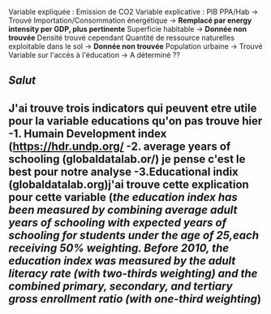 Variable expliquée : Emission de CO2
Variable explicative :
	PIB PPA/Hab -> Trouvé
	Importation/Consommation énergétique -> **Remplacé par energy intensity per GDP, plus pertinente**
	Superficie habitable -> **Donnée non trouvée** Densité trouvé cependant 
	Quantité de ressource naturelles exploitable dans le sol -> **Donnée non trouvée** 
	Population urbaine -> Trouvé
	Variable sur l'accès à l'éducation -> A déterminé 
	??

***Salut***
-------------------------------------------------
J'ai trouve trois indicators qui peuvent etre utile pour la variable educations qu'on pas trouve hier
-1. Humain Development index (https://hdr.undp.org/
-2. average years of schooling (globaldatalab.or/) je pense c'est le best pour notre analyse 
-3.Educational indix (globaldatalab.org)j'ai trouve cette explication pour cette variable (***the education index has been measured by combining average adult years of schooling with expected years of schooling for students 	under the age of 25,each receiving 50% weighting. Before 2010, the education index was measured by the adult literacy rate (with two-thirds weighting) and the combined primary,
	secondary, and tertiary gross enrollment ratio (with one-third weighting***)
--------------------------------------------------

